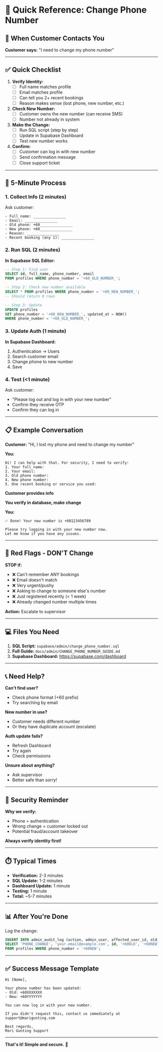 # 📱 Quick Reference: Change Phone Number

## 🚨 When Customer Contacts You

**Customer says:** "I need to change my phone number"

---

## ✅ Quick Checklist

1. **Verify Identity:**
   - [ ] Full name matches profile
   - [ ] Email matches profile  
   - [ ] Can tell you 2+ recent bookings
   - [ ] Reason makes sense (lost phone, new number, etc.)

2. **Check New Number:**
   - [ ] Customer owns the new number (can receive SMS)
   - [ ] Number not already in system

3. **Make the Change:**
   - [ ] Run SQL script (step by step)
   - [ ] Update in Supabase Dashboard
   - [ ] Test new number works

4. **Confirm:**
   - [ ] Customer can log in with new number
   - [ ] Send confirmation message
   - [ ] Close support ticket

---

## 🎯 5-Minute Process

### 1. Collect Info (2 minutes)

Ask customer:
```
- Full name: _______________
- Email: _______________
- Old phone: +60_______________
- New phone: +60_______________
- Reason: _______________
- Recent booking (any 1): _______________
```

### 2. Run SQL (2 minutes)

**In Supabase SQL Editor:**

```sql
-- Step 1: Find user
SELECT id, full_name, phone_number, email
FROM profiles WHERE phone_number = '+60_OLD_NUMBER_';

-- Step 2: Check new number available  
SELECT * FROM profiles WHERE phone_number = '+60_NEW_NUMBER_';
-- Should return 0 rows

-- Step 3: Update
UPDATE profiles
SET phone_number = '+60_NEW_NUMBER_', updated_at = NOW()
WHERE phone_number = '+60_OLD_NUMBER_';
```

### 3. Update Auth (1 minute)

**In Supabase Dashboard:**
1. Authentication → Users
2. Search customer email
3. Change phone to new number
4. Save

### 4. Test (<1 minute)

Ask customer:
- "Please log out and log in with your new number"
- Confirm they receive OTP
- Confirm they can log in

---

## 📋 Example Conversation

**Customer:** "Hi, I lost my phone and need to change my number"

**You:** 
```
Hi! I can help with that. For security, I need to verify:
1. Your full name: 
2. Your email:
3. Old phone number:
4. New phone number:
5. One recent booking or service you used:
```

**Customer provides info**

**You verify in database, make change**

**You:** 
```
✅ Done! Your new number is +60123456789

Please try logging in with your new number now.
Let me know if you have any issues.
```

---

## 🚨 Red Flags - DON'T Change

**STOP if:**
- ❌ Can't remember ANY bookings
- ❌ Email doesn't match
- ❌ Very urgent/pushy
- ❌ Asking to change to someone else's number
- ❌ Just registered recently (< 1 week)
- ❌ Already changed number multiple times

**Action:** Escalate to supervisor

---

## 💻 Files You Need

1. **SQL Script:** `supabase/admin/change_phone_number.sql`
2. **Full Guide:** `docs/admin/CHANGE_PHONE_NUMBER_GUIDE.md`
3. **Supabase Dashboard:** https://supabase.com/dashboard

---

## 📞 Need Help?

**Can't find user?**
- Check phone format (+60 prefix)
- Try searching by email

**New number in use?**
- Customer needs different number
- Or they have duplicate account (escalate)

**Auth update fails?**
- Refresh Dashboard
- Try again
- Check permissions

**Unsure about anything?**
- Ask supervisor
- Better safe than sorry!

---

## 🔐 Security Reminder

**Why we verify:**
- Phone = authentication
- Wrong change = customer locked out
- Potential fraud/account takeover

**Always verify identity first!**

---

## ⏱️ Typical Times

- **Verification:** 2-3 minutes
- **SQL Update:** 1-2 minutes  
- **Dashboard Update:** 1 minute
- **Testing:** 1 minute
- **Total:** ~5-7 minutes

---

## 📊 After You're Done

Log the change:
```sql
INSERT INTO admin_audit_log (action, admin_user, affected_user_id, old_value, new_value, reason)
SELECT 'PHONE_CHANGE', 'your.email@example.com', id, '+60OLD', '+60NEW', 'Lost phone'
FROM profiles WHERE phone_number = '+60NEW';
```

---

## ✅ Success Message Template

```
Hi [Name],

Your phone number has been updated:
- Old: +60XXXXXXX
- New: +60YYYYYYY

You can now log in with your new number.

If you didn't request this, contact us immediately at support@marigunting.com

Best regards,
Mari Gunting Support
```

---

**That's it! Simple and secure.** 🔐
